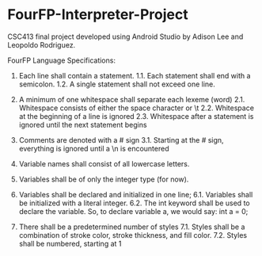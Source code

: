 # FourFP-Interpreter-Project

CSC413 final project developed using Android Studio by Adison Lee and Leopoldo Rodriguez.

FourFP Language Specifications:

1. Each line shall contain a statement.
  1.1. Each statement shall end with a semicolon.
  1.2. A single statement shall not exceed one line.

2. A minimum of one whitespace shall separate each lexeme (word)
  2.1. Whitespace consists of either the space character or \t
  2.2. Whitespace at the beginning of a line is ignored
  2.3. Whitespace after a statement is ignored until the next statement begins

3. Comments are denoted with a # sign
  3.1. Starting at the # sign, everything is ignored until a \n is encountered

4. Variable names shall consist of all lowercase letters.

5. Variables shall be of only the integer type (for now).

6. Variables shall be declared and initialized in one line;
  6.1. Variables shall be initialized with a literal integer.
  6.2. The int keyword shall be used to declare the variable. So, to declare variable a, we
  would say:
                                 int a = 0;
                                 
7. There shall be a predetermined number of styles
  7.1. Styles shall be a combination of stroke color, stroke thickness, and fill color.
  7.2. Styles shall be numbered, starting at 1

